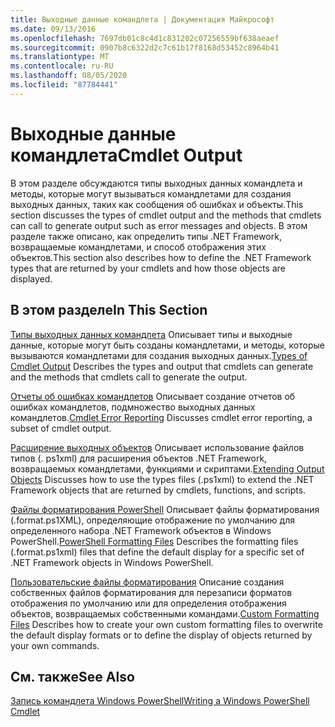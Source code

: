 ```yaml
---
title: Выходные данные командлета | Документация Майкрософт
ms.date: 09/13/2016
ms.openlocfilehash: 7697db01c8c4d1c831202c07256559bf638aeaef
ms.sourcegitcommit: 0907b8c6322d2c7c61b17f8168d53452c8964b41
ms.translationtype: MT
ms.contentlocale: ru-RU
ms.lasthandoff: 08/05/2020
ms.locfileid: "87784441"
---
```

# <a name="cmdlet-output"></a><span data-ttu-id="891e6-102">Выходные данные командлета</span><span class="sxs-lookup"><span data-stu-id="891e6-102">Cmdlet Output</span></span>

<span data-ttu-id="891e6-103">В этом разделе обсуждаются типы выходных данных командлета и методы, которые могут вызываться командлетами для создания выходных данных, таких как сообщения об ошибках и объекты.</span><span class="sxs-lookup"><span data-stu-id="891e6-103">This section discusses the types of cmdlet output and the methods that cmdlets can call to generate output such as error messages and objects.</span></span> <span data-ttu-id="891e6-104">В этом разделе также описано, как определить типы .NET Framework, возвращаемые командлетами, и способ отображения этих объектов.</span><span class="sxs-lookup"><span data-stu-id="891e6-104">This section also describes how to define the .NET Framework types that are returned by your cmdlets and how those objects are displayed.</span></span>

## <a name="in-this-section"></a><span data-ttu-id="891e6-105">В этом разделе</span><span class="sxs-lookup"><span data-stu-id="891e6-105">In This Section</span></span>

<span data-ttu-id="891e6-106">[Типы выходных данных командлета](./types-of-cmdlet-output.md) Описывает типы и выходные данные, которые могут быть созданы командлетами, и методы, которые вызываются командлетами для создания выходных данных.</span><span class="sxs-lookup"><span data-stu-id="891e6-106">[Types of Cmdlet Output](./types-of-cmdlet-output.md) Describes the types and output that cmdlets can generate and the methods that cmdlets call to generate the output.</span></span>

<span data-ttu-id="891e6-107">[Отчеты об ошибках командлетов](./cmdlet-error-reporting.md) Описывает создание отчетов об ошибках командлетов, подмножество выходных данных командлетов.</span><span class="sxs-lookup"><span data-stu-id="891e6-107">[Cmdlet Error Reporting](./cmdlet-error-reporting.md) Discusses cmdlet error reporting, a subset of cmdlet output.</span></span>

<span data-ttu-id="891e6-108">[Расширение выходных объектов](./extending-output-objects.md) Описывает использование файлов типов (. ps1xml) для расширения объектов .NET Framework, возвращаемых командлетами, функциями и скриптами.</span><span class="sxs-lookup"><span data-stu-id="891e6-108">[Extending Output Objects](./extending-output-objects.md) Discusses how to use the types files (.ps1xml) to extend the .NET Framework objects that are returned by cmdlets, functions, and scripts.</span></span>

<span data-ttu-id="891e6-109">[Файлы форматирования PowerShell](../format/powershell-formatting-files.md) Описывает файлы форматирования (.format.ps1XML), определяющие отображение по умолчанию для определенного набора .NET Framework объектов в Windows PowerShell.</span><span class="sxs-lookup"><span data-stu-id="891e6-109">[PowerShell Formatting Files](../format/powershell-formatting-files.md) Describes the formatting files (.format.ps1xml) files that define the default display for a specific set of .NET Framework objects in Windows PowerShell.</span></span>

<span data-ttu-id="891e6-110">[Пользовательские файлы форматирования](./custom-formatting-files.md) Описание создания собственных файлов форматирования для перезаписи форматов отображения по умолчанию или для определения отображения объектов, возвращаемых собственными командами.</span><span class="sxs-lookup"><span data-stu-id="891e6-110">[Custom Formatting Files](./custom-formatting-files.md) Describes how to create your own custom formatting files to overwrite the default display formats or to define the display of objects returned by your own commands.</span></span>

## <a name="see-also"></a><span data-ttu-id="891e6-111">См. также</span><span class="sxs-lookup"><span data-stu-id="891e6-111">See Also</span></span>

[<span data-ttu-id="891e6-112">Запись командлета Windows PowerShell</span><span class="sxs-lookup"><span data-stu-id="891e6-112">Writing a Windows PowerShell Cmdlet</span></span>](./writing-a-windows-powershell-cmdlet.md)
